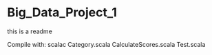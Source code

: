 # Big_Data_Project_1

this is a readme

Compile with: scalac Category.scala CalculateScores.scala Test.scala